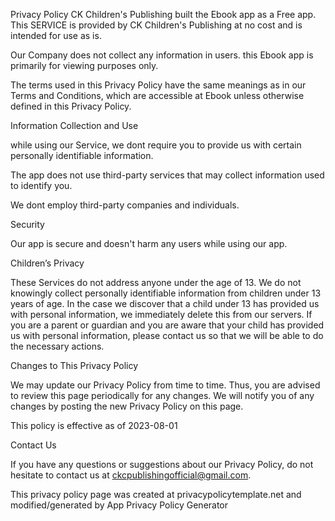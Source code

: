 Privacy Policy
CK Children's Publishing built the Ebook app as a Free app. This SERVICE is provided by CK Children's Publishing at no cost and is intended for use as is.

Our Company does not collect any information in users. this Ebook app is primarily for viewing purposes only.

The terms used in this Privacy Policy have the same meanings as in our Terms and Conditions, which are accessible at Ebook unless otherwise defined in this Privacy Policy.

Information Collection and Use

while using our Service, we dont require you to provide us with certain personally identifiable information.

The app does not use third-party services that may collect information used to identify you.

We dont employ third-party companies and individuals.

Security

Our app is secure and doesn't harm any users while using our app.

Children’s Privacy

These Services do not address anyone under the age of 13. We do not knowingly collect personally identifiable information from children under 13 years of age. In the case we discover that a child under 13 has provided us with personal information, we immediately delete this from our servers. If you are a parent or guardian and you are aware that your child has provided us with personal information, please contact us so that we will be able to do the necessary actions.

Changes to This Privacy Policy

We may update our Privacy Policy from time to time. Thus, you are advised to review this page periodically for any changes. We will notify you of any changes by posting the new Privacy Policy on this page.

This policy is effective as of 2023-08-01

Contact Us

If you have any questions or suggestions about our Privacy Policy, do not hesitate to contact us at ckcpublishingofficial@gmail.com.

This privacy policy page was created at privacypolicytemplate.net and modified/generated by App Privacy Policy Generator
